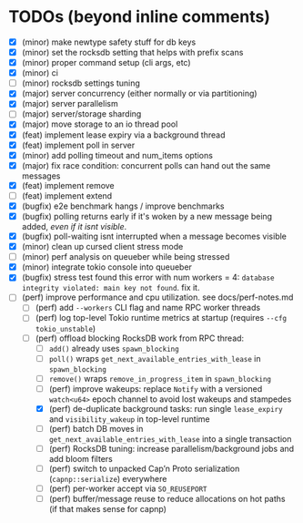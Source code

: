 # TODOs (beyond inline comments)

- [X] (minor) make newtype safety stuff for db keys
- [X] (minor) set the rocksdb setting that helps with prefix scans
- [X] (minor) proper command setup (cli args, etc)
- [X] (minor) ci
- [ ] (minor) rocksdb settings tuning
- [X] (major) server concurrency (either normally or via partitioning)
- [X] (major) server parallelism
- [ ] (major) server/storage sharding
- [X] (major) move storage to an io thread pool
- [X] (feat) implement lease expiry via a background thread
- [X] (feat) implement poll in server
- [X] (minor) add polling timeout and num_items options
- [X] (major) fix race condition: concurrent polls can hand out the same messages
- [X] (feat) implement remove
- [ ] (feat) implement extend
- [X] (bugfix) e2e benchmark hangs / improve benchmarks
- [X] (bugfix) polling returns early if it's woken by a new message being added, *even if it isnt visible*.
- [X] (bugfix) poll-waiting isnt interrupted when a message becomes visible
- [X] (minor) clean up cursed client stress mode
- [ ] (minor) perf analysis on queueber while being stressed
- [X] (minor) integrate tokio console into queueber
- [X] (bugfix) stress test found this error with num workers = 4: `database integrity violated: main key not found`. fix it.
- [ ] (perf) improve performance and cpu utilization. see docs/perf-notes.md
  - [ ] (perf) add `--workers` CLI flag and name RPC worker threads
  - [ ] (perf) log top-level Tokio runtime metrics at startup (requires `--cfg tokio_unstable`)
  - [ ] (perf) offload blocking RocksDB work from RPC thread:
    - [ ] `add()` already uses `spawn_blocking`
    - [ ] `poll()` wraps `get_next_available_entries_with_lease` in `spawn_blocking`
    - [ ] `remove()` wraps `remove_in_progress_item` in `spawn_blocking`
    - [ ] (perf) improve wakeups: replace `Notify` with a versioned `watch<u64>` epoch channel to avoid lost wakeups and stampedes
    - [X] (perf) de-duplicate background tasks: run single `lease_expiry` and `visibility_wakeup` in top-level runtime
    - [ ] (perf) batch DB moves in `get_next_available_entries_with_lease` into a single transaction
    - [ ] (perf) RocksDB tuning: increase parallelism/background jobs and add bloom filters
    - [ ] (perf) switch to unpacked Cap’n Proto serialization (`capnp::serialize`) everywhere
    - [ ] (perf) per-worker accept via `SO_REUSEPORT`
    - [ ] (perf) buffer/message reuse to reduce allocations on hot paths (if that makes sense for capnp)
